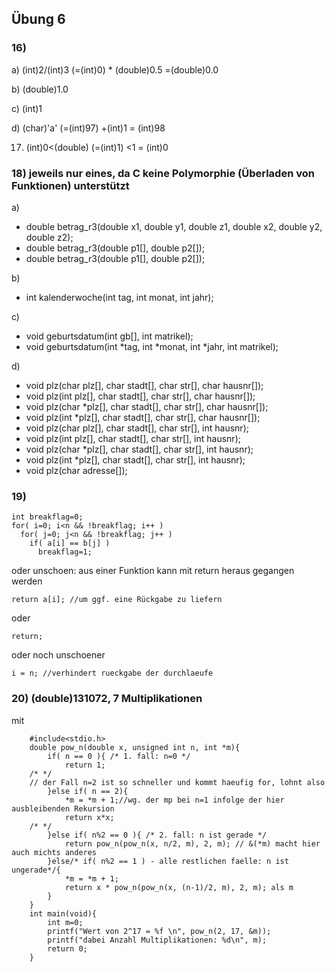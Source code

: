 ## Übung 6

### 16)

a) (int)2/(int)3 (=(int)0) * (double)0.5 =(double)0.0

b) (double)1.0

c) (int)1

d) (char)'a' (=(int)97) +(int)1 = (int)98

17) (int)0<(double) (=(int)1) <1 = (int)0

### 18) jeweils nur eines, da C keine Polymorphie (Überladen von Funktionen) unterstützt

a)

- double betrag_r3(double x1, double y1, double z1, double x2, double y2, double z2);
- double betrag_r3(double p1[], double p2[]);
- double betrag_r3(double p1[], double p2[]);
    
b)

- int kalenderwoche(int tag, int monat, int jahr);

c)
- void geburtsdatum(int gb[], int matrikel);
- void geburtsdatum(int *tag, int *monat, int *jahr, int matrikel);

d)

- void plz(char plz[], char stadt[], char str[], char hausnr[]);
- void plz(int plz[], char stadt[], char str[], char hausnr[]);
- void plz(char *plz[], char stadt[], char str[], char hausnr[]);
- void plz(int *plz[], char stadt[], char str[], char hausnr[]);
- void plz(char plz[], char stadt[], char str[], int hausnr);
- void plz(int plz[], char stadt[], char str[], int hausnr);
- void plz(char *plz[], char stadt[], char str[], int hausnr);
- void plz(int *plz[], char stadt[], char str[], int hausnr);
- void plz(char adresse[]);

### 19)

    int breakflag=0;
    for( i=0; i<n && !breakflag; i++ )
      for( j=0; j<n && !breakflag; j++ )
        if( a[i] == b[j] )
          breakflag=1;

oder unschoen: aus einer Funktion kann mit return heraus gegangen werden

    return a[i]; //um ggf. eine Rückgabe zu liefern

oder

    return;

oder noch unschoener

    i = n; //verhindert rueckgabe der durchlaeufe

### 20) (double)131072, 7 Multiplikationen

mit

		#include<stdio.h>
		double pow_n(double x, unsigned int n, int *m){
			if( n == 0 ){ /* 1. fall: n=0 */
				return 1;
		/* */
		// der Fall n=2 ist so schneller und kommt haeufig for, lohnt also
			}else if( n == 2){
				*m = *m + 1;//wg. der mp bei n=1 infolge der hier ausbleibenden Rekursion
				return x*x;
		/* */
			}else if( n%2 == 0 ){ /* 2. fall: n ist gerade */
				return pow_n(pow_n(x, n/2, m), 2, m); // &(*m) macht hier auch michts anderes
			}else/* if( n%2 == 1 ) - alle restlichen faelle: n ist ungerade*/{
				*m = *m + 1;
				return x * pow_n(pow_n(x, (n-1)/2, m), 2, m); als m
			}
		}
		int main(void){
			int m=0;
			printf("Wert von 2^17 = %f \n", pow_n(2, 17, &m));
			printf("dabei Anzahl Multiplikationen: %d\n", m);
			return 0;
		}
